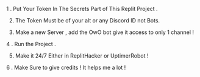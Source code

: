 1 . Put Your Token In The Secrets Part of This Replit Project . 

2. The Token Must be of your alt or any Discord ID not Bots.

3. Make a new Server , add the OwO bot give it access to only 1 channel !

4 . Run the Project .

5. Make it 24/7 Either in ReplitHacker or UptimerRobot !

6 . Make Sure to give credits ! It helps me a lot !

